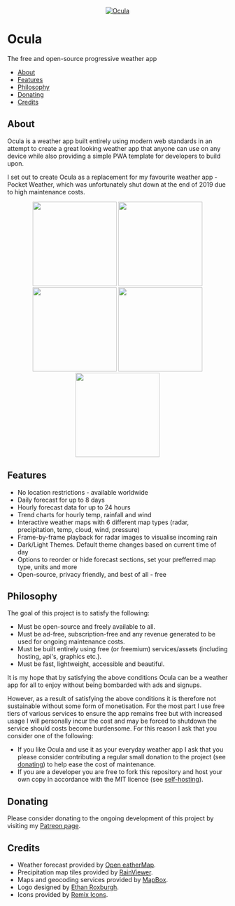<p align="center">
    <a href="https://app.ocula.io">
        <img src="https://github.com/andrewcourtice/ocula/raw/master/client/src/assets/images/ocula-192.png" alt="Ocula"/>
    </a>
</p>

# Ocula
The free and open-source progressive weather app

<!-- TOC depthfrom:2 -->

- [About](#about)
- [Features](#features)
- [Philosophy](#philosophy)
- [Donating](#donating)
- [Credits](#credits)

<!-- /TOC -->

## About
Ocula is a weather app built entirely using modern web standards in an attempt to create a great looking weather app that anyone can use on any device while also providing a simple PWA template for developers to build upon.

I set out to create Ocula as a replacement for my favourite weather app - Pocket Weather, which was unfortunately shut down at the end of 2019 due to high maintenance costs.

<p align="center">
    <img src="https://user-images.githubusercontent.com/11718453/93705532-95b09a80-fb61-11ea-89d9-e72e6146aea2.png" width="192" />
    <img src="https://user-images.githubusercontent.com/11718453/93705531-93e6d700-fb61-11ea-8201-80efecfc95d3.png" width="192" />
    <img src="https://user-images.githubusercontent.com/11718453/93705526-8e898c80-fb61-11ea-82aa-cf381b5e13a3.png" width="192" />
    <img src="https://user-images.githubusercontent.com/11718453/93705761-2f2c7c00-fb63-11ea-8649-11a63c63d9d3.png" width="192" />
    <img src="https://user-images.githubusercontent.com/11718453/93705522-87fb1500-fb61-11ea-8b2d-cefa59c9c712.png" width="192" />
</p>

## Features
- No location restrictions - available worldwide
- Daily forecast for up to 8 days
- Hourly forecast data for up to 24 hours
- Trend charts for hourly temp, rainfall and wind
- Interactive weather maps with 6 different map types (radar, precipitation, temp, cloud, wind, pressure)
- Frame-by-frame playback for radar images to visualise incoming rain
- Dark/Light Themes. Default theme changes based on current time of day
- Options to reorder or hide forecast sections, set your prefferred map type, units and more
- Open-source, privacy friendly, and best of all - free

## Philosophy
The goal of this project is to satisfy the following:

- Must be open-source and freely available to all.
- Must be ad-free, subscription-free and any revenue generated to be used for ongoing maintenance costs.
- Must be built entirely using free (or freemium) services/assets (including hosting, api's, graphics etc.).
- Must be fast, lightweight, accessible and beautiful.

It is my hope that by satisfying the above conditions Ocula can be a weather app for all to enjoy without being bombarded with ads and signups. 

However, as a result of satisfying the above conditions it is therefore not sustainable without some form of monetisation. For the most part I use free tiers of various services to ensure the app remains free but with increased usage I will personally incur the cost and may be forced to shutdown the service should costs become burdensome. For this reason I ask that you consider one of the following:

- If you like Ocula and use it as your everyday weather app I ask that you please consider contributing a regular small donation to the project (see [donating](#donating)) to help ease the cost of maintenance.
- If you are a developer you are free to fork this repository and host your own copy in accordance with the MIT licence (see [self-hosting](#self-hosting)).

## Donating
Please consider donating to the ongoing development of this project by visiting my [Patreon page](https://www.patreon.com/ocula).

## Credits
- Weather forecast provided by [Open eatherMap](https://openweathermap.org).
- Precipitation map tiles provided by [RainViewer](https://www.rainviewer.com).
- Maps and geocoding services provided by [MapBox](https://www.mapbox.com).
- Logo designed by [Ethan Roxburgh](https://github.com/ethanroxburgh).
- Icons provided by [Remix Icons](https://remixicon.com).
